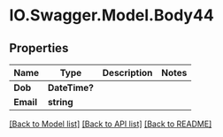 # IO.Swagger.Model.Body44
## Properties

Name | Type | Description | Notes
------------ | ------------- | ------------- | -------------
**Dob** | **DateTime?** |  | 
**Email** | **string** |  | 

[[Back to Model list]](../README.md#documentation-for-models) [[Back to API list]](../README.md#documentation-for-api-endpoints) [[Back to README]](../README.md)

